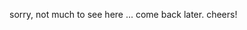 sorry, not much to see here ... come back later. cheers!

<!---
bonjoji/bonjoji is a ✨ special ✨ repository because its `README.md` (this file) appears on your GitHub profile.
You can click the Preview link to take a look at your changes.
--->
